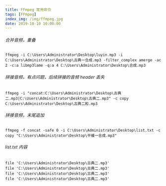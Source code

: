 ```yaml
---
title: FFmpeg 常用命令
tags: [FFmpeg]
index_img: /img/ffmpeg.jpg
date: 2019-10-10 10:00:00
---
```

###### 合并音频，重叠
```
ffmpeg -i C:\Users\Administrator\Desktop\luyin.mp3 -i C:\Users\Administrator\Desktop\古典一合成.mp3 -filter_complex amerge -ac 2 -c:a libmp3lame -q:a 4 C:\Users\Administrator\Desktop\合成.mp3
```


###### 拼接音频，有点问题，后续拼接的音频 header 丢失
```
ffmpeg -i "concat:C:\Users\Administrator\Desktop\古典二.mp3|C:\Users\Administrator\Desktop\古典二.mp3" -c copy C:\Users\Administrator\Desktop\古典二和.mp3
```

###### 拼接音频，末尾追加
```
ffmpeg -f concat -safe 0 -i C:\Users\Administrator\Desktop\list.txt -c copy "C:\Users\Administrator\Desktop\平缓一合成.mp3"
```
###### list.txt 内容
```
file 'C:\Users\Administrator\Desktop\古典二.mp3'
file 'C:\Users\Administrator\Desktop\古典二.mp3'
file 'C:\Users\Administrator\Desktop\古典二.mp3'
file 'C:\Users\Administrator\Desktop\古典二.mp3'
```
